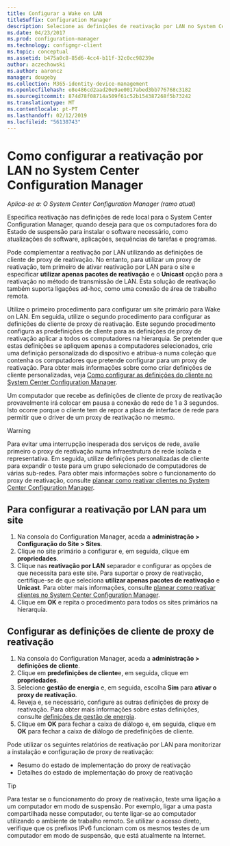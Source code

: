 ```yaml
---
title: Configurar a Wake on LAN
titleSuffix: Configuration Manager
description: Selecione as definições de reativação por LAN no System Center Configuration Manager.
ms.date: 04/23/2017
ms.prod: configuration-manager
ms.technology: configmgr-client
ms.topic: conceptual
ms.assetid: b475a0c8-85d6-4cc4-b11f-32c0cc98239e
author: aczechowski
ms.author: aaroncz
manager: dougeby
ms.collection: M365-identity-device-management
ms.openlocfilehash: e8e486cd2aad20e9ae0017abed3bb776768c3182
ms.sourcegitcommit: 874d78f08714a509f61c52b154387268f5b73242
ms.translationtype: MT
ms.contentlocale: pt-PT
ms.lasthandoff: 02/12/2019
ms.locfileid: "56138743"
---
```

# <a name="how-to-configure-wake-on-lan-in-system-center-configuration-manager"></a>Como configurar a reativação por LAN no System Center Configuration Manager

*Aplica-se a: O System Center Configuration Manager (ramo atual)*

Especifica reativação nas definições de rede local para o System Center Configuration Manager, quando deseja para que os computadores fora do Estado de suspensão para instalar o software necessário, como atualizações de software, aplicações, sequências de tarefas e programas.

Pode complementar a reativação por LAN utilizando as definições de cliente de proxy de reativação. No entanto, para utilizar um proxy de reativação, tem primeiro de ativar reativação por LAN para o site e especificar **utilizar apenas pacotes de reativação** e o **Unicast** opção para a reativação no método de transmissão de LAN. Esta solução de reativação também suporta ligações ad-hoc, como uma conexão de área de trabalho remota.

Utilize o primeiro procedimento para configurar um site primário para Wake on LAN. Em seguida, utilize o segundo procedimento para configurar as definições de cliente de proxy de reativação. Este segundo procedimento configura as predefinições de cliente para as definições de proxy de reativação aplicar a todos os computadores na hierarquia. Se pretender que estas definições se apliquem apenas a computadores selecionados, crie uma definição personalizada do dispositivo e atribua-a numa coleção que contenha os computadores que pretende configurar para um proxy de reativação. Para obter mais informações sobre como criar definições de cliente personalizadas, veja [Como configurar as definições do cliente no System Center Configuration Manager](../../../core/clients/deploy/configure-client-settings.md).

Um computador que recebe as definições de cliente de proxy de reativação provavelmente irá colocar em pausa a conexão de rede de 1 a 3 segundos. Isto ocorre porque o cliente tem de repor a placa de interface de rede para permitir que o driver de um proxy de reativação no mesmo.

> [!WARNING]
> Para evitar uma interrupção inesperada dos serviços de rede, avalie primeiro o proxy de reativação numa infraestrutura de rede isolada e representativa. Em seguida, utilize definições personalizadas de cliente para expandir o teste para um grupo selecionado de computadores de várias sub-redes. Para obter mais informações sobre o funcionamento do proxy de reativação, consulte [planear como reativar clientes no System Center Configuration Manager](../../../core/clients/deploy/plan/plan-wake-up-clients.md).

## <a name="to-configure-wake-on-lan-for-a-site"></a>Para configurar a reativação por LAN para um site

1. Na consola do Configuration Manager, aceda a **administração > Configuração do Site > Sites**.
2. Clique no site primário a configurar e, em seguida, clique em **propriedades**.
3. Clique nas **reativação por LAN** separador e configurar as opções de que necessita para este site. Para suportar o proxy de reativação, certifique-se de que seleciona **utilizar apenas pacotes de reativação** e **Unicast**. Para obter mais informações, consulte [planear como reativar clientes no System Center Configuration Manager](../../../core/clients/deploy/plan/plan-wake-up-clients.md).
4. Clique em **OK** e repita o procedimento para todos os sites primários na hierarquia.

## <a name="to-configure-wake-up-proxy-client-settings"></a>Configurar as definições de cliente de proxy de reativação

1. Na consola do Configuration Manager, aceda a **administração > definições de cliente**.
2. Clique em **predefinições de cliente**e, em seguida, clique em **propriedades**.
3. Selecione **gestão de energia** e, em seguida, escolha **Sim** para **ativar o proxy de reativação**.
4. Reveja e, se necessário, configure as outras definições de proxy de reativação. Para obter mais informações sobre estas definições, consulte [definições de gestão de energia](../../../core/clients/deploy/about-client-settings.md#power-management).
5. Clique em **OK** para fechar a caixa de diálogo e, em seguida, clique em **OK** para fechar a caixa de diálogo de predefinições de cliente.

Pode utilizar os seguintes relatórios de reativação por LAN para monitorizar a instalação e configuração de proxy de reativação:

- Resumo do estado de implementação do proxy de reativação
- Detalhes do estado de implementação do proxy de reativação

> [!TIP]
> Para testar se o funcionamento do proxy de reativação, teste uma ligação a um computador em modo de suspensão. Por exemplo, ligar a uma pasta compartilhada nesse computador, ou tente ligar-se ao computador utilizando o ambiente de trabalho remoto. Se utilizar o acesso direto, verifique que os prefixos IPv6 funcionam com os mesmos testes de um computador em modo de suspensão, que está atualmente na Internet.
